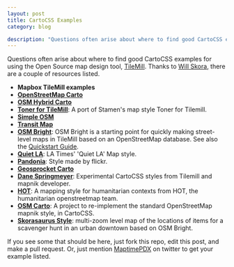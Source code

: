 ```yaml
---
layout: post
title: CartoCSS Examples
category: blog

description: "Questions often arise about where to find good CartoCSS examples for using the Open Source map design tool, TileMill. Thanks to Will Skora, there are a couple of resources listed."
---
```


Questions often arise about where to find good CartoCSS examples for using the Open Source map design tool, [TileMill](https://www.mapbox.com/tilemill/). Thanks to [Will Skora](https://twitter.com/skorasaurus), there are a couple of resources listed.

<!--more-->

- __Mapbox TileMill examples__
- __[OpenStreetMap Carto](https://github.com/gravitystorm/openstreetmap-carto)__
- __[OSM Hybrid Carto](https://github.com/andrewharvey/osm-hybrid-carto)__
- __[Toner for TileMill](https://github.com/aaronlidman/Toner-for-Tilemill)__: A port of Stamen's map style Toner for Tilemill.
- __[Simple OSM](https://github.com/ajashton/simple-osm)__
- __[Transit Map](https://github.com/codeforamerica/Transit-Map-in-TileMill)__
- __[OSM Bright](https://github.com/mapbox/osm-bright)__: OSM Bright is a starting point for quickly making street-level maps in TileMill based on an OpenStreetMap database. See also the [Quickstart Guide](https://www.mapbox.com/tilemill/docs/guides/osm-bright-mac-quickstart/).
- __[Quiet LA](https://github.com/datadesk/osm-quiet-la)__: LA Times' 'Quiet LA' Map style.
- __[Pandonia](https://github.com/flickr/Pandonia)__: Style made by flickr.
- __[Geosprocket Carto](https://github.com/wboykinm/geosprocket-carto)__
- __[Dane Springmeyer](https://github.com/springmeyer/tilemill-examples)__: Experimental CartoCSS styles from Tilemill and mapnik developer.
- __[HOT](https://github.com/hotosm/HDM-CartoCSS)__: A mapping style for humanitarian contexts from HOT, the humanitarian openstreetmap team.
- __[OSM Carto](https://github.com/gravitystorm/openstreetmap-carto)__: A project to re-implement the standard OpenStreetMap mapnik style, in CartoCSS.
- __[Skorasaurus Style](https://github.com/skorasaurus/cpsscav2012)__: multi-zoom level map of the locations of items for a scavenger hunt in an urban downtown based on OSM Bright.

If you see some that should be here, just fork this repo, edit this post, and make a pull request. Or, just mention [MaptimePDX](https://twitter.com/maptimepdx) on twitter to get your example listed.
